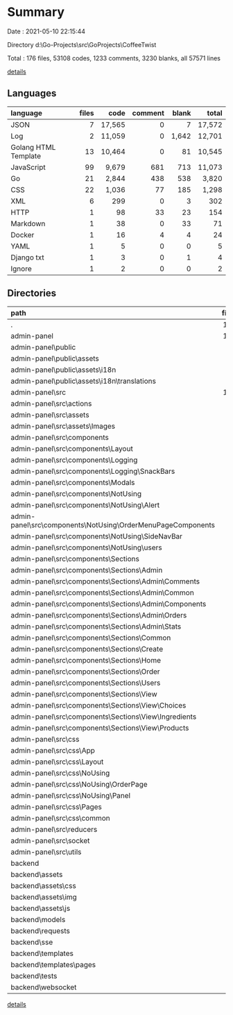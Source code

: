 # Summary

Date : 2021-05-10 22:15:44

Directory d:\Go-Projects\src\GoProjects\CoffeeTwist

Total : 176 files,  53108 codes, 1233 comments, 3230 blanks, all 57571 lines

[details](details.md)

## Languages
| language | files | code | comment | blank | total |
| :--- | ---: | ---: | ---: | ---: | ---: |
| JSON | 7 | 17,565 | 0 | 7 | 17,572 |
| Log | 2 | 11,059 | 0 | 1,642 | 12,701 |
| Golang HTML Template | 13 | 10,464 | 0 | 81 | 10,545 |
| JavaScript | 99 | 9,679 | 681 | 713 | 11,073 |
| Go | 21 | 2,844 | 438 | 538 | 3,820 |
| CSS | 22 | 1,036 | 77 | 185 | 1,298 |
| XML | 6 | 299 | 0 | 3 | 302 |
| HTTP | 1 | 98 | 33 | 23 | 154 |
| Markdown | 1 | 38 | 0 | 33 | 71 |
| Docker | 1 | 16 | 4 | 4 | 24 |
| YAML | 1 | 5 | 0 | 0 | 5 |
| Django txt | 1 | 3 | 0 | 1 | 4 |
| Ignore | 1 | 2 | 0 | 0 | 2 |

## Directories
| path | files | code | comment | blank | total |
| :--- | ---: | ---: | ---: | ---: | ---: |
| . | 176 | 53,108 | 1,233 | 3,230 | 57,571 |
| admin-panel | 127 | 39,449 | 711 | 2,564 | 42,724 |
| admin-panel\public | 5 | 69 | 0 | 8 | 77 |
| admin-panel\public\assets | 2 | 0 | 0 | 2 | 2 |
| admin-panel\public\assets\i18n | 2 | 0 | 0 | 2 | 2 |
| admin-panel\public\assets\i18n\translations | 2 | 0 | 0 | 2 | 2 |
| admin-panel\src | 117 | 10,799 | 711 | 879 | 12,389 |
| admin-panel\src\actions | 8 | 1,167 | 174 | 114 | 1,455 |
| admin-panel\src\assets | 3 | 306 | 2 | 3 | 311 |
| admin-panel\src\assets\Images | 2 | 280 | 0 | 0 | 280 |
| admin-panel\src\components | 69 | 7,648 | 392 | 515 | 8,555 |
| admin-panel\src\components\Layout | 5 | 419 | 33 | 33 | 485 |
| admin-panel\src\components\Logging | 3 | 93 | 70 | 17 | 180 |
| admin-panel\src\components\Logging\SnackBars | 3 | 93 | 70 | 17 | 180 |
| admin-panel\src\components\Modals | 4 | 1,105 | 102 | 59 | 1,266 |
| admin-panel\src\components\NotUsing | 18 | 713 | 20 | 76 | 809 |
| admin-panel\src\components\NotUsing\Alert | 3 | 98 | 1 | 16 | 115 |
| admin-panel\src\components\NotUsing\OrderMenuPageComponents | 5 | 169 | 4 | 18 | 191 |
| admin-panel\src\components\NotUsing\SideNavBar | 2 | 80 | 2 | 7 | 89 |
| admin-panel\src\components\NotUsing\users | 6 | 303 | 13 | 26 | 342 |
| admin-panel\src\components\Sections | 38 | 5,203 | 145 | 313 | 5,661 |
| admin-panel\src\components\Sections\Admin | 13 | 1,149 | 26 | 87 | 1,262 |
| admin-panel\src\components\Sections\Admin\Comments | 1 | 119 | 0 | 8 | 127 |
| admin-panel\src\components\Sections\Admin\Common | 1 | 1 | 0 | 1 | 2 |
| admin-panel\src\components\Sections\Admin\Components | 7 | 760 | 19 | 45 | 824 |
| admin-panel\src\components\Sections\Admin\Orders | 1 | 0 | 0 | 1 | 1 |
| admin-panel\src\components\Sections\Admin\Stats | 1 | 99 | 2 | 15 | 116 |
| admin-panel\src\components\Sections\Common | 3 | 43 | 10 | 7 | 60 |
| admin-panel\src\components\Sections\Create | 8 | 1,011 | 7 | 63 | 1,081 |
| admin-panel\src\components\Sections\Home | 1 | 67 | 48 | 7 | 122 |
| admin-panel\src\components\Sections\Order | 2 | 1,078 | 31 | 37 | 1,146 |
| admin-panel\src\components\Sections\Users | 4 | 734 | 13 | 42 | 789 |
| admin-panel\src\components\Sections\View | 7 | 1,121 | 10 | 70 | 1,201 |
| admin-panel\src\components\Sections\View\Choices | 2 | 295 | 2 | 20 | 317 |
| admin-panel\src\components\Sections\View\Ingredients | 2 | 273 | 4 | 18 | 295 |
| admin-panel\src\components\Sections\View\Products | 2 | 488 | 4 | 28 | 520 |
| admin-panel\src\css | 20 | 1,032 | 77 | 184 | 1,293 |
| admin-panel\src\css\App | 1 | 22 | 3 | 4 | 29 |
| admin-panel\src\css\Layout | 3 | 204 | 21 | 34 | 259 |
| admin-panel\src\css\NoUsing | 8 | 145 | 10 | 23 | 178 |
| admin-panel\src\css\NoUsing\OrderPage | 5 | 72 | 7 | 11 | 90 |
| admin-panel\src\css\NoUsing\Panel | 3 | 73 | 3 | 12 | 88 |
| admin-panel\src\css\Pages | 6 | 537 | 35 | 104 | 676 |
| admin-panel\src\css\common | 2 | 124 | 8 | 19 | 151 |
| admin-panel\src\reducers | 8 | 588 | 12 | 35 | 635 |
| admin-panel\src\socket | 1 | 0 | 28 | 9 | 37 |
| admin-panel\src\utils | 3 | 8 | 0 | 3 | 11 |
| backend | 44 | 13,580 | 518 | 660 | 14,758 |
| backend\assets | 9 | 199 | 47 | 19 | 265 |
| backend\assets\css | 2 | 4 | 0 | 1 | 5 |
| backend\assets\img | 2 | 2 | 0 | 0 | 2 |
| backend\assets\js | 5 | 193 | 47 | 18 | 258 |
| backend\models | 15 | 2,597 | 266 | 470 | 3,333 |
| backend\requests | 1 | 98 | 33 | 23 | 154 |
| backend\sse | 1 | 131 | 54 | 43 | 228 |
| backend\templates | 12 | 10,423 | 0 | 77 | 10,500 |
| backend\templates\pages | 5 | 2,021 | 0 | 19 | 2,040 |
| backend\tests | 1 | 1 | 0 | 1 | 2 |
| backend\websocket | 3 | 78 | 3 | 13 | 94 |

[details](details.md)